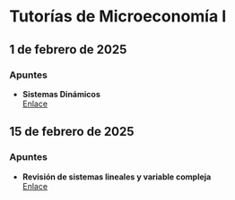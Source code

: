 # Tutorías de Microeconomía I

## 1 de febrero de 2025

### Apuntes

- **Sistemas Dinámicos**  
  [Enlace](https://miro.com/app/board/uXjVLlONaqw=/?share_link_id=774827993114)

## 15 de febrero de 2025

### Apuntes

- **Revisión de sistemas lineales y variable compleja**  
  [Enlace](https://miro.com/app/board/uXjVIe-2w4I=/?share_link_id=779112522144)